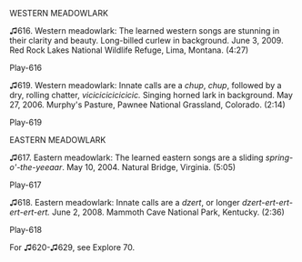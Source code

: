 WESTERN MEADOWLARK

♫616. Western meadowlark: The learned western songs are stunning in
their clarity and beauty. Long-billed curlew in background. June 3,
2009. Red Rock Lakes National Wildlife Refuge, Lima, Montana. (4:27)

Play-616

♫619. Western meadowlark: Innate calls are a *chup*, *chup*, followed by
a dry, rolling chatter, *vicicicicicicicic.* Singing horned lark in
background. May 27, 2006. Murphy's Pasture, Pawnee National Grassland,
Colorado. (2:14)

Play-619

EASTERN MEADOWLARK

♫617. Eastern meadowlark: The learned eastern songs are a sliding
*spring-o'-the-yeeaar*. May 10, 2004. Natural Bridge, Virginia. (5:05)

Play-617

♫618. Eastern meadowlark: Innate calls are a *dzert*, or longer
*dzert-ert-ert-ert-ert-ert.* June 2, 2008. Mammoth Cave National Park,
Kentucky. (2:36)

Play-618

For ♫620-♫629, see Explore 70.


